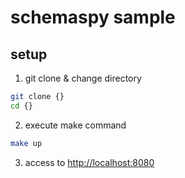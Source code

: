# schemaspy sample

## setup

1. git clone & change directory
```bash
git clone {}
cd {}
```

2. execute make command
```bash
make up
```

3. access to [http://localhost:8080](http://localhost:8080)